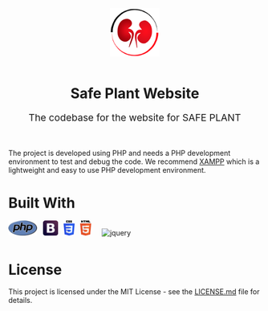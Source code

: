 <p align="center">
    <img style="display:block;text-align:center" src="./docs/readme-resources/safeplant-logo-only.svg" alt="logo" width="100" />
    <br/>
    <h1 align="center">Safe Plant Website</h1>
    <p align="center" style="font-size: 1.2rem;">The codebase for the website for SAFE PLANT</p>
</p>
<br/>

The project is developed using PHP and needs a PHP development environment to test and debug the code. We recommend [XAMPP](https://www.apachefriends.org/index.html) which is a lightweight and easy to use PHP development environment.

# Built With

<a href="http://php.net/"><img src="./docs/readme-resources/technologies/php.svg" alt="php" height="30" /></a>&nbsp;&nbsp;
<a href="https://getbootstrap.com/docs/4.0/getting-started/introduction/"><img  src="./docs/readme-resources/technologies/boostrap.svg" alt="bootstrap" height="30" /></a>&nbsp;&nbsp;
<a href="https://developer.mozilla.org/en-US/docs/Web/CSS/CSS3"><img src="./docs/readme-resources/technologies/css3.svg" alt="CSS3" height="30" /></a>&nbsp;&nbsp;
<a href="https://developer.mozilla.org/en-US/docs/Web/Guide/HTML/HTML5"><img src="./docs/readme-resources/technologies/html5.svg" alt="HTML5" height="30" /></a>&nbsp;&nbsp;
<a href="https://jquery.com/"><img style="display:inline-block;margin: 5px 10px" src="./docs/readme-resources/technologies/jquery.svg" alt="jquery" height="20" /></a>&nbsp;&nbsp;

# License

This project is licensed under the MIT License - see the [LICENSE.md](LICENSE.md) file for details.
